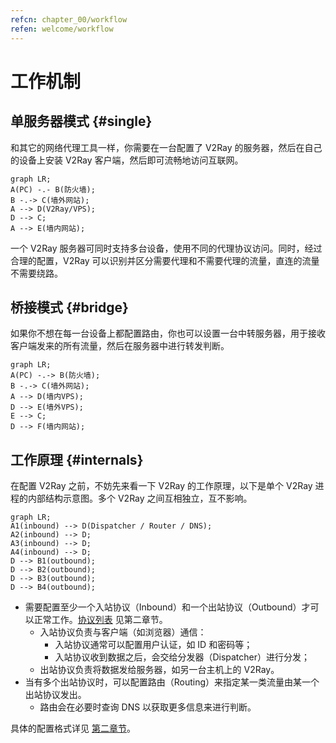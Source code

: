 ```yaml
---
refcn: chapter_00/workflow
refen: welcome/workflow
---
```


# 工作机制

## 单服务器模式 {#single}

和其它的网络代理工具一样，你需要在一台配置了 V2Ray 的服务器，然后在自己的设备上安装 V2Ray 客户端，然后即可流畅地访问互联网。

```mermaid
graph LR;
A(PC) -.- B(防火墙);
B -.-> C(墙外网站);
A --> D(V2Ray/VPS);
D --> C;
A --> E(墙内网站);
```

一个 V2Ray 服务器可同时支持多台设备，使用不同的代理协议访问。同时，经过合理的配置，V2Ray 可以识别并区分需要代理和不需要代理的流量，直连的流量不需要绕路。

## 桥接模式 {#bridge}

如果你不想在每一台设备上都配置路由，你也可以设置一台中转服务器，用于接收客户端发来的所有流量，然后在服务器中进行转发判断。

```mermaid
graph LR;
A(PC) -.-> B(防火墙);
B -.-> C(墙外网站);
A --> D(墙内VPS);
D --> E(墙外VPS);
E --> C;
D --> F(墙内网站);
```

## 工作原理 {#internals}

在配置 V2Ray 之前，不妨先来看一下 V2Ray 的工作原理，以下是单个 V2Ray 进程的内部结构示意图。多个 V2Ray 之间互相独立，互不影响。

```mermaid
graph LR;
A1(inbound) --> D(Dispatcher / Router / DNS);
A2(inbound) --> D;
A3(inbound) --> D;
A4(inbound) --> D;
D --> B1(outbound);
D --> B2(outbound);
D --> B3(outbound);
D --> B4(outbound);
```

* 需要配置至少一个入站协议（Inbound）和一个出站协议（Outbound）才可以正常工作。[协议列表](../chapter_02/02_protocols.md) 见第二章节。
  * 入站协议负责与客户端（如浏览器）通信：
    * 入站协议通常可以配置用户认证，如 ID 和密码等；
    * 入站协议收到数据之后，会交给分发器（Dispatcher）进行分发；
  * 出站协议负责将数据发给服务器，如另一台主机上的 V2Ray。
* 当有多个出站协议时，可以配置路由（Routing）来指定某一类流量由某一个出站协议发出。
  * 路由会在必要时查询 DNS 以获取更多信息来进行判断。

具体的配置格式详见 [第二章节](../chapter_02/01_overview.md)。
